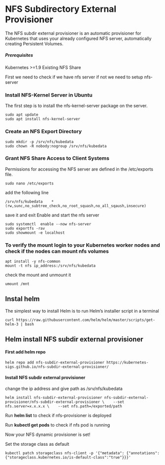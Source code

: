 # NFS Subdirectory External Provisioner
The NFS subdir external provisioner is an automatic provisioner for Kubernetes that uses your already configured NFS server, automatically creating Persistent Volumes.

##### Prerequisites
Kubernetes >=1.9
Existing NFS Share

First we need to check if we have nfs server if not we need to setup nfs-server
### Install NFS-Kernel Server in Ubuntu
The first step is to install the nfs-kernel-server package on the server.
```
sudo apt update
sudo apt install nfs-kernel-server
```
### Create an NFS Export Directory
```
sudo mkdir -p /srv/nfs/kubedata
sudo chown -R nobody:nogroup /srv/nfs/kubedata
```
### Grant NFS Share Access to Client Systems
Permissions for accessing the NFS server are defined in the /etc/exports file. 
```
sudo nano /etc/exports
```
add the following line
```
/srv/nfs/kubedata    *(rw,sunc,no_subtree_check,no_root_squash,no_all_sqaush,insecure)
```
save it and exit
Enable and start the nfs server
```
sudo systemctl	enable --now nfs-server
sudo exportfs -rav
sudo showmount -e localhost 
```
### To verify the mount login to your Kubernetes worker nodes and check if the nodes can mount nfs volumes
```
apt install -y nfs-common 
mount -t nfs ip_address:/srv/nfs/kubedata
```
check the mount and unmount it
```
umount /mnt
```

## Instal helm 
The simplest way to install Helm is to run Helm’s installer script in a terminal
```
curl https://raw.githubusercontent.com/helm/helm/master/scripts/get-helm-3 | bash
```
## Helm install NFS subdir external provisioner
#### First add helm repo
```
helm repo add nfs-subdir-external-provisioner https://kubernetes-sigs.github.io/nfs-subdir-external-provisioner/
```
#### Install NFS subdir external provisioner
change the ip address and give path as /srv/nfs/kubedata
```
helm install nfs-subdir-external-provisioner nfs-subdir-external-provisioner/nfs-subdir-external-provisioner \    --set nfs.server=x.x.x.x \    --set nfs.path=/exported/path
```
Run **helm list** to check if nfs-provisioner is deployed

Run **kubectl get pods** to check if nfs pod is running

Now your NFS dynamic provisioner is set!

Set the storage class as default
```
kubectl patch storageclass nfs-client -p '{"metadata": {"annotations":{"storageclass.kubernetes.io/is-default-class":"true"}}}'

